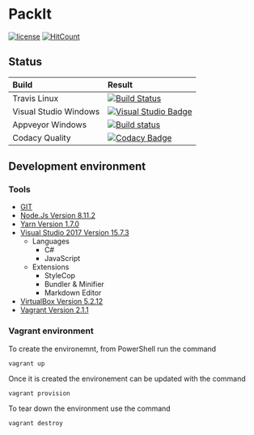 ﻿# PackIt

[![license](https://img.shields.io/github/license/mashape/apistatus.svg)](./LICENSE)
[![HitCount](http://hits.dwyl.io/SimplyCodeUK/packer-strategy.svg)](http://hits.dwyl.io/SimplyCodeUK/packer-strategy)

## Status

| Build                 | Result |
| :-------------------- | :----- |
| Travis Linux          | [![Build Status](https://travis-ci.org/SimplyCodeUK/packer-strategy.png)](https://travis-ci.org/SimplyCodeUK/packer-strategy) |
| Visual Studio Windows | [![Visual Studio Badge](https://simplycodeuk.visualstudio.com/_apis/public/build/definitions/e0e00fa3-b395-4320-937a-56af7d655cc5/1/badge)](https://simplycodeuk.visualstudio.com/packer-strategy/_build/index?context=mine&path=%5C&definitionId=1&_a=completed) |
| Appveyor Windows      | [![Build status](https://ci.appveyor.com/api/projects/status/jnv1j6y779o0r3ox?svg=true)](https://ci.appveyor.com/project/louisnayegon/packer-strategy) |
| Codacy Quality        | [![Codacy Badge](https://api.codacy.com/project/badge/Grade/d7a5a9f269a744d38dcda165f328517a)](https://www.codacy.com/app/SimplyCodeUK/packer-strategy?utm_source=github.com&amp;utm_medium=referral&amp;utm_content=SimplyCodeUK/packer-strategy&amp;utm_campaign=Badge_Grade) |

## Development environment

### Tools

- [GIT](https://git-scm.com/)
- [Node.Js Version 8.11.2](https://nodejs.org/)
- [Yarn Version 1.7.0](https://yarnpkg.com)
- [Visual Studio 2017 Version 15.7.3](https://www.visualstudio.com/)
  - Languages
    - C#
    - JavaScript
  - Extensions
    - StyleCop
    - Bundler & Minifier
    - Markdown Editor
- [VirtualBox Version 5.2.12](https://www.virtualbox.org/)
- [Vagrant Version 2.1.1](https://www.vagrantup.com/)

### Vagrant environment

To create the environemnt, from PowerShell run the command
```
vagrant up
```

Once it is created the environement can be updated with the command
```
vagrant provision
```

To tear down the environment use the command
```
vagrant destroy
```
